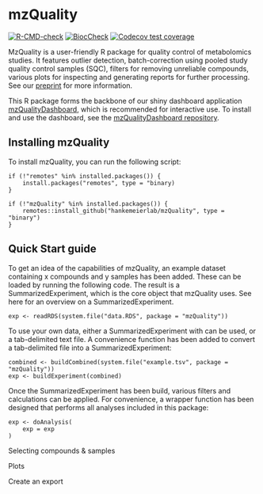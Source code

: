 # mzQuality

[![R-CMD-check](https://github.com/hankemeierlab/mzQuality/actions/workflows/R-CMD-check.yaml/badge.svg)](https://github.com/hankemeierlab/mzQuality/actions/workflows/R-CMD-check.yaml)
[![BiocCheck](https://github.com/hankemeierlab/mzQuality/workflows/R-CMD-check-bioc/badge.svg)](https://github.com/hankemeierlab/mzQuality/actions/workflows/bioc-check.yml)
[![Codecov test coverage](https://codecov.io/gh/hankemeierlab/mzQuality/graph/badge.svg)](https://app.codecov.io/gh/hankemeierlab/mzQuality)


MzQuality is a user-friendly R package for quality control of metabolomics 
studies. It features outlier detection, batch-correction using pooled study 
quality control samples (SQC), filters for removing unreliable compounds, 
various plots for inspecting and generating reports for further processing. 
See our [preprint](https://www.biorxiv.org/content/10.1101/2025.01.22.633547v1) 
for more information.

This R package forms the backbone of our shiny dashboard application 
[mzQualityDashboard](https://github.com/hankemeierlab/mzQualityDashboard), 
which is recommended for interactive use. To install and use the dashboard,
see the [mzQualityDashboard repository](https://github.com/hankemeierlab/mzQualityDashboard).

## Installing mzQuality

To install mzQuality, you can run the following script:

```{r install}
if (!"remotes" %in% installed.packages()) {
    install.packages("remotes", type = "binary)
}

if (!"mzQuality" %in% installed.packages()) {
    remotes::install_github("hankemeierlab/mzQuality", type = "binary")
}
```

## Quick Start guide

To get an idea of the capabilities of mzQuality, an example dataset containing x compounds and y samples has been added. These can be loaded by running the following code. The result is a SummarizedExperiment, which is the core object that mzQuality uses. See here for an overview on a SummarizedExperiment.

```{r}
exp <- readRDS(system.file("data.RDS", package = "mzQuality"))
```

To use your own data, either a SummarizedExperiment with can be used, or a tab-delimited text file. A convenience function has been added to convert a tab-delimited file into a SummarizedExperiment:

```{r}
combined <- buildCombined(system.file("example.tsv", package = "mzQuality"))
exp <- buildExperiment(combined)
```

Once the SummarizedExperiment has been build, various filters and calculations can be applied. For convenience, a wrapper function has been designed that performs all analyses included in this package:

```{r}
exp <- doAnalysis(
    exp = exp
)
```

Selecting compounds & samples

Plots

Create an export


